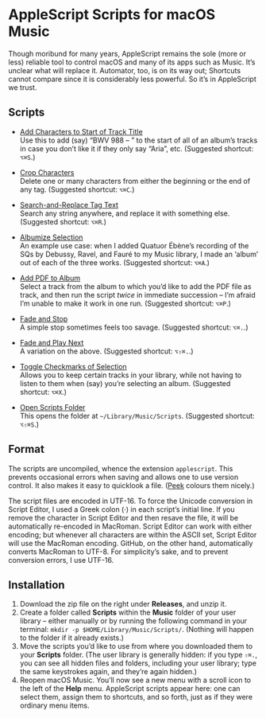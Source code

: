 # AppleScript Scripts for macOS Music

Though moribund for many years, AppleScript remains the sole (more or less) reliable tool to control macOS and many of its apps such as Music. It’s unclear what will replace it. Automator, too, is on its way out; Shortcuts cannot compare since it is considerably less powerful. So it’s in AppleScript we trust.

##	Scripts  

* [Add Characters to Start of Track Title](https://github.com/schmidhauser/applescript-music/blob/main/Add%20Characters%20to%20Start%20of%20Track%20Title.applescript)\
Use this to add (say) “BWV 988 – ” to the start of all of an album’s tracks in case you don’t like it if they only say “Aria”, etc. (Suggested shortcut: `⌥⌘S`.)

* [Crop Characters](https://github.com/schmidhauser/applescript-music/blob/main/Crop%20Characters.applescript)\
Delete one or many characters from either the beginning or the end of any tag. (Suggested shortcut: `⌥⌘C`.)

* [Search-and-Replace Tag Text](https://github.com/schmidhauser/applescript-music/blob/main/Search-and-Replace%20Tag%20Text.applescript)\
Search any string anywhere, and replace it with something else. (Suggested shortcut: `⌥⌘R`.)

* [Albumize Selection](https://github.com/schmidhauser/applescript-music/blob/main/Albumize%20Selection.applescript)\
An example use case: when I added Quatuor Ébène’s recording of the SQs by Debussy, Ravel, and Fauré to my Music library, I made an ‘album’ out of each of the three works. (Suggested shortcut: `⌥⌘A`.)

* [Add PDF to Album](https://github.com/schmidhauser/applescript-music/blob/main/Add%20PDF%20to%20Album.applescript)\
Select a track from the album to which you’d like to add the PDF file as track, and then run the script *twice* in immediate succession – I’m afraid I’m unable to make it work in one run. (Suggested shortcut: `⌥⌘P`.)

* [Fade and Stop](https://github.com/schmidhauser/applescript-music/blob/main/Fade%20and%20Stop.applescript)\
A simple stop sometimes feels too savage. (Suggested shortcut: `⌥⌘.`.)

* [Fade and Play Next](https://github.com/schmidhauser/applescript-music/blob/main/Fade%20and%20Play%20Next.applescript)\
A variation on the above. (Suggested shortcut: `⌥⇧⌘.`.)

* [Toggle Checkmarks of Selection](https://github.com/schmidhauser/applescript-music/blob/main/Toggle%20Checkmark.applescript)\
Allows you to keep certain tracks in your library, while not having to listen to them when (say) you’re selecting an album. (Suggested shortcut: `⌥⌘X`.)

* [Open Scripts Folder](https://github.com/schmidhauser/applescript-music/blob/main/Open%20Scripts%20Folder.applescript)\
This opens the folder at `~/Library/Music/Scripts`. (Suggested shortcut: `⌥⇧⌘S`.)

##		Format  

The scripts are uncompiled, whence the extension `applescript`. This prevents occasional errors when saving and allows one to use version control. It also makes it easy to quicklook a file. ([Peek](https://www.bigzlabs.com/peek.html) colours them nicely.)

The script files are encoded in UTF-16. To force the Unicode conversion in Script Editor, I used a Greek colon (·) in each script’s initial line. If you remove the character in Script Editor and then resave the file, it will be automatically re-encoded in MacRoman. Script Editor can work with either encoding; but whenever all characters are within the ASCII set, Script Editor will use the MacRoman encoding. GitHub, on the other hand, automatically converts MacRoman to UTF-8. For simplicity’s sake, and to prevent conversion errors, I use UTF-16.

##	Installation  

1. Download the zip file on the right under **Releases**, and unzip it.
2. Create a folder called **Scripts** within the **Music** folder of your user library – either manually or by running the following command in your terminal: `mkdir -p $HOME/Library/Music/Scripts/`. (Nothing will happen to the folder if it already exists.)
3. Move the scripts you’d like to use from where you downloaded them to your **Scripts** folder. (The user library is generally hidden: if you type `⇧⌘.`, you can see all hidden files and folders, including your user library; type the same keystrokes again, and they’re again hidden.)
4. Reopen macOS Music. You’ll now see a new menu with a scroll icon to the left of the **Help** menu. AppleScript scripts appear here: one can select them, assign them to shortcuts, and so forth, just as if they were ordinary menu items.
